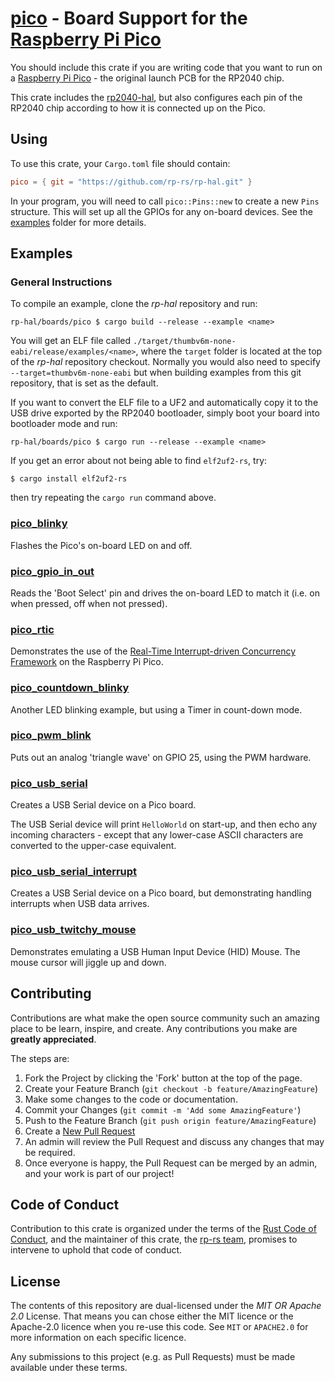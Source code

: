 # [pico] - Board Support for the [Raspberry Pi Pico]

You should include this crate if you are writing code that you want to run on
a [Raspberry Pi Pico] - the original launch PCB for the RP2040 chip.

This crate includes the [rp2040-hal], but also configures each pin of the
RP2040 chip according to how it is connected up on the Pico.

[Raspberry Pi Pico]: https://www.raspberrypi.org/products/raspberry-pi-pico/
[pico]: https://github.com/rp-rs/rp-hal/tree/main/boards/pico
[rp2040-hal]: https://github.com/rp-rs/rp-hal/tree/main/rp2040-hal
[Raspberry Pi Silicon RP2040]: https://www.raspberrypi.org/products/rp2040/

## Using

To use this crate, your `Cargo.toml` file should contain:

```toml
pico = { git = "https://github.com/rp-rs/rp-hal.git" }
```

In your program, you will need to call `pico::Pins::new` to create
a new `Pins` structure. This will set up all the GPIOs for any on-board
devices. See the [examples](./examples) folder for more details.

## Examples

### General Instructions

To compile an example, clone the _rp-hal_ repository and run:

```console
rp-hal/boards/pico $ cargo build --release --example <name>
```

You will get an ELF file called
`./target/thumbv6m-none-eabi/release/examples/<name>`, where the `target`
folder is located at the top of the _rp-hal_ repository checkout. Normally
you would also need to specify `--target=thumbv6m-none-eabi` but when
building examples from this git repository, that is set as the default.

If you want to convert the ELF file to a UF2 and automatically copy it to the
USB drive exported by the RP2040 bootloader, simply boot your board into
bootloader mode and run:

```console
rp-hal/boards/pico $ cargo run --release --example <name>
```

If you get an error about not being able to find `elf2uf2-rs`, try:

```console
$ cargo install elf2uf2-rs
```
then try repeating the `cargo run` command above.

### [pico_blinky](./examples/pico_blinky.rs)

Flashes the Pico's on-board LED on and off.

### [pico_gpio_in_out](./examples/pico_gpio_in_out.rs)

Reads the 'Boot Select' pin and drives the on-board LED to match it (i.e. on when pressed, off when not pressed).

### [pico_rtic](./examples/pico_rtic.rs)

Demonstrates the use of the [Real-Time Interrupt-driven Concurrency Framework] on the Raspberry Pi Pico.

[Real-Time Interrupt-driven Concurrency Framework]: https://rtic.rs

### [pico_countdown_blinky](./examples/pico_countdown_blinky.rs)

Another LED blinking example, but using a Timer in count-down mode.

### [pico_pwm_blink](./examples/pico_pwm_blink.rs)

Puts out an analog 'triangle wave' on GPIO 25, using the PWM hardware.

### [pico_usb_serial](./examples/pico_usb_serial.rs)

Creates a USB Serial device on a Pico board.

The USB Serial device will print `HelloWorld` on start-up, and then echo any
incoming characters - except that any lower-case ASCII characters are
converted to the upper-case equivalent.

### [pico_usb_serial_interrupt](./examples/pico_usb_serial_interrupt.rs)

Creates a USB Serial device on a Pico board, but demonstrating handling
interrupts when USB data arrives.

### [pico_usb_twitchy_mouse](./examples/pico_usb_twitchy_mouse.rs)

Demonstrates emulating a USB Human Input Device (HID) Mouse. The mouse
cursor will jiggle up and down.

## Contributing

Contributions are what make the open source community such an amazing place to
be learn, inspire, and create. Any contributions you make are **greatly
appreciated**.

The steps are:

1. Fork the Project by clicking the 'Fork' button at the top of the page.
2. Create your Feature Branch (`git checkout -b feature/AmazingFeature`)
3. Make some changes to the code or documentation.
4. Commit your Changes (`git commit -m 'Add some AmazingFeature'`)
5. Push to the Feature Branch (`git push origin feature/AmazingFeature`)
6. Create a [New Pull Request](https://github.com/rp-rs/rp-hal/pulls)
7. An admin will review the Pull Request and discuss any changes that may be required.
8. Once everyone is happy, the Pull Request can be merged by an admin, and your work is part of our project!

## Code of Conduct

Contribution to this crate is organized under the terms of the [Rust Code of
Conduct][CoC], and the maintainer of this crate, the [rp-rs team], promises
to intervene to uphold that code of conduct.

[CoC]: CODE_OF_CONDUCT.md
[rp-rs team]: https://github.com/orgs/rp-rs/teams/rp-rs

## License

The contents of this repository are dual-licensed under the _MIT OR Apache
2.0_ License. That means you can chose either the MIT licence or the
Apache-2.0 licence when you re-use this code. See `MIT` or `APACHE2.0` for more
information on each specific licence.

Any submissions to this project (e.g. as Pull Requests) must be made available
under these terms.
